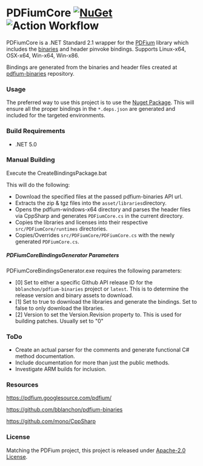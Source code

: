 # PDFiumCore [![NuGet](https://img.shields.io/nuget/v/PDFiumCore.svg?maxAge=60)](https://www.nuget.org/packages/PDFiumCore) ![Action Workflow](https://github.com/Dtronix/PDFiumCore/actions/workflows/dotnet.yml/badge.svg)

PDFiumCore is a .NET Standard 2.1 wrapper for the [PDFium](https://pdfium.googlesource.com/pdfium/) library which includes the [binaries](https://github.com/bblanchon/pdfium-binaries) and header pinvoke bindings.  Supports Linux-x64, OSX-x64, Win-x64, Win-x86.

Bindings are generated from the binaries and header files created at [pdfium-binaries](https://github.com/bblanchon/pdfium-binaries) repository.

### Usage

The preferred way to use this project is to use the [Nuget Package](https://www.nuget.org/packages/PDFiumCore).  This will ensure all the proper bindings in the `*.deps.json` are generated and included for the targeted environments.

### Build Requirements
- .NET 5.0

### Manual Building 

Execute the CreateBindingsPackage.bat

This will do the following:
 - Download the specified files at the passed pdfium-binaries API url.
 - Extracts the zip & tgz files into the `asset/libraries`directory.
 - Opens the pdfium-windows-x64 directory and parses the header files via CppSharp and generates ``PDFiumCore.cs`` in the current directory.
 - Copies the libraries and licenses into their respective ``src/PDFiumCore/runtimes`` directories.
 - Copies/Overrides ``src/PDFiumCore/PDFiumCore.cs`` with the newly generated ``PDFiumCore.cs``.

##### PDFiumCoreBindingsGenerator Parameters

PDFiumCoreBindingsGenerator.exe requires the following parameters:

 - [0] Set to either a specific Github API release ID for the `bblanchon/pdfium-binaries` project or `latest`. This is to determine the release version and binary assets to download.
 - [1] Set to true to download the libraries and generate the bindings.  Set to false to only download the libraries.
 - [2] Version to set the Version.Revision property to.  This is used for building patches. Usually set to "0"


### ToDo
 - Create an actual parser for the comments and generate functional C# method documentation.
 - Include documentation for more than just the public methods.
 - Investigate ARM builds for inclusion.

### Resources

https://pdfium.googlesource.com/pdfium/

https://github.com/bblanchon/pdfium-binaries

https://github.com/mono/CppSharp

### License
Matching the PDFium project, this project is released under [Apache-2.0 License](LICENSE).
